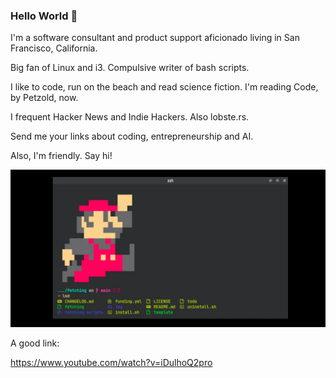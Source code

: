 ### Hello World 👋

I'm a software consultant and product support aficionado living in San Francisco, California.

Big fan of Linux and i3. Compulsive writer of bash scripts.

I like to code, run on the beach and read science fiction. I'm reading Code, by Petzold, now. 

I frequent Hacker News and Indie Hackers. Also lobste.rs.

Send me your links about coding, entrepreneurship and AI. 

Also, I'm friendly. Say hi!

![mario in the terminal](mario.webp)

A good link:

https://www.youtube.com/watch?v=iDulhoQ2pro
